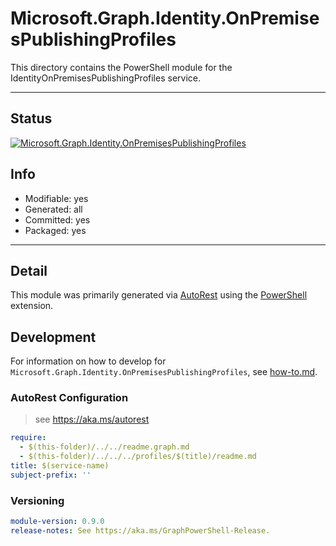 <!-- region Generated -->
# Microsoft.Graph.Identity.OnPremisesPublishingProfiles
This directory contains the PowerShell module for the IdentityOnPremisesPublishingProfiles service.

---
## Status
[![Microsoft.Graph.Identity.OnPremisesPublishingProfiles](https://img.shields.io/powershellgallery/v/Microsoft.Graph.Identity.OnPremisesPublishingProfiles.svg?style=flat-square&label=Microsoft.Graph.Identity.OnPremisesPublishingProfiles "Microsoft.Graph.Identity.OnPremisesPublishingProfiles")](https://www.powershellgallery.com/packages/Microsoft.Graph.Identity.OnPremisesPublishingProfiles/)

## Info
- Modifiable: yes
- Generated: all
- Committed: yes
- Packaged: yes

---
## Detail
This module was primarily generated via [AutoRest](https://github.com/Azure/autorest) using the [PowerShell](https://github.com/Azure/autorest.powershell) extension.

## Development
For information on how to develop for `Microsoft.Graph.Identity.OnPremisesPublishingProfiles`, see [how-to.md](how-to.md).
<!-- endregion -->

### AutoRest Configuration

> see https://aka.ms/autorest

``` yaml
require:
  - $(this-folder)/../../readme.graph.md
  - $(this-folder)/../../../profiles/$(title)/readme.md
title: $(service-name)
subject-prefix: ''

```
### Versioning

``` yaml
module-version: 0.9.0
release-notes: See https://aka.ms/GraphPowerShell-Release.
```
